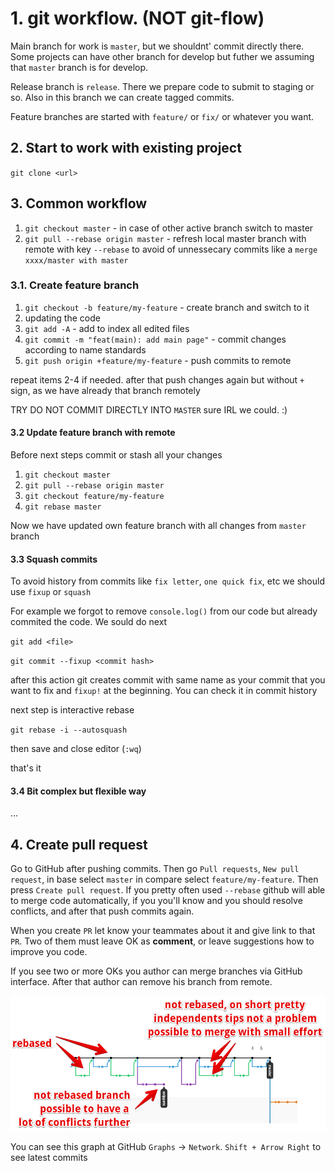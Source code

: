 # 1. git workflow. (NOT git-flow)

Main branch for work is `master`, but we shouldnt' commit directly there. Some projects can have other branch for develop but futher we assuming that `master` branch is for develop.

Release branch is `release`. There we prepare code to submit to staging or so. Also in this branch we can create tagged commits.

Feature branches are started with `feature/` or `fix/` or whatever you want.

## 2. Start to work with existing project

`git clone <url> `

## 3. Common workflow

1. `git checkout master` - in case of other active branch switch to master
2. `git pull --rebase origin master` - refresh local master branch with remote with key `--rebase` to avoid of unnessecary commits like a `merge xxxx/master with master`

### 3.1. Create feature branch

1. `git checkout -b feature/my-feature` - create branch and switch to it
2. updating the code
3. `git add -A` - add to index all edited files
4. `git commit -m "feat(main): add main page"` - commit changes according to name standards
5. `git push origin +feature/my-feature` - push commits to remote

repeat items 2-4 if needed. after that push changes again but without `+` sign, as we have already that branch remotely

TRY DO NOT COMMIT DIRECTLY INTO `MASTER` sure IRL we could. :)

#### 3.2 Update feature branch with remote

Before next steps commit or stash all your changes

1. `git checkout master`
2. `git pull --rebase origin master`
3. `git checkout feature/my-feature`
4. `git rebase master`

Now we have updated own feature branch with all changes from `master` branch

#### 3.3 Squash commits

To avoid history from commits like `fix letter`, `one quick fix`, etc we should use `fixup` or `squash`

For example we forgot to remove `console.log()` from our code but already commited the code. We sould do next

`git add <file>`

`git commit --fixup <commit hash>`

after this action git creates commit with same name as your commit that you want to fix and `fixup!` at the beginning. You can check it in commit history

next step is interactive rebase

`git rebase -i --autosquash`

then save and close editor (`:wq`)

that's it

#### 3.4 Bit complex but flexible way

...

## 4. Create pull request

Go to GitHub after pushing commits. Then go `Pull requests`, `New pull request`, in base select `master` in compare select `feature/my-feature`. Then press `Create pull request`. If you pretty often used `--rebase` github will able to merge code automatically, if you you'll know and you should resolve conflicts, and after that push commits again.

When you create `PR` let know your teammates about it and give link to that `PR`. Two of them must leave OK as **comment**, or leave suggestions how to improve you code.

If you see two or more OKs you author can merge branches via GitHub interface. After that author can remove his branch from remote.

![](https://raw.githubusercontent.com/anyxem/git-info/master/img/1.png)

You can see this graph at GitHub `Graphs` -> `Network`.
`Shift + Arrow Right` to see latest commits
